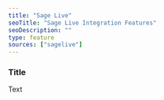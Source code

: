 ```yaml
---
title: "Sage Live"
seoTitle: "Sage Live Integration Features"
seoDescription: ""
type: feature
sources: ["sagelive"]
---
```


<!-- ***NOT IN USE***

get_products_limit
create_order_enabled
cron_get_products_schedule
create_order_enabled
sync_mode
queue_fetch_images
create_customer_enabled
access_token
consumer_key
consumer_secret
sync_price_token
sync_qty_token
product_query
product_filter
product_template
order_query
order_template
customer_template

-->

<!-- meta -->
### Title
Text